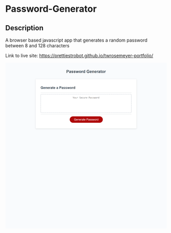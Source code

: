 # Password-Generator

## Description

A browser based javascript app that generates a random password between 8 and 128 characters

Link to live site: https://prettiestrobot.github.io/twrosemeyer-portfolio/


![](./assets/images/password_generator_screenshot.png) 